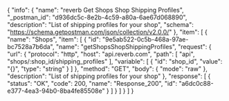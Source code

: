 {
  "info": {
    "name": "reverb Get Shops Shop Shipping Profiles",
    "_postman_id": "d936dc5c-8e2b-4c59-a80a-6ae67d068890",
    "description": "List of shipping profiles for your shop",
    "schema": "https://schema.getpostman.com/json/collection/v2.0.0/"
  },
  "item": [
    {
      "name": "Shops",
      "item": [
        {
          "id": "9e5ab522-0c5b-468a-97ae-bc7528a7b6da",
          "name": "getShopsShopShippingProfiles",
          "request": {
            "url": {
              "protocol": "http",
              "host": "api.reverb.com",
              "path": [
                "api",
                "shops/:shop_id/shipping_profiles"
              ],
              "variable": [
                {
                  "id": "shop_id",
                  "value": "{}",
                  "type": "string"
                }
              ]
            },
            "method": "GET",
            "body": {
              "mode": "raw"
            },
            "description": "List of shipping profiles for your shop"
          },
          "response": [
            {
              "status": "OK",
              "code": 200,
              "name": "Response_200",
              "id": "a6dc0c88-e377-4ea3-94b0-8ba4fe85508e"
            }
          ]
        }
      ]
    }
  ]
}